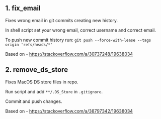 ## 1. fix_email
Fixes wrong email in git commits creating new history.

In shell script set your wrong email, correct username and correct email.

To push new commit history run:
```git push --force-with-lease --tags origin 'refs/heads/*'```

Based on - <https://stackoverflow.com/a/30737248/19638034>


## 2. remove_ds_store
Fixes MacOS DS store files in repo. 

Run script and add `**/.DS_Store` in `.gitignore`.

Commit and push changes.

Based on - <https://stackoverflow.com/a/38797342/19638034>
